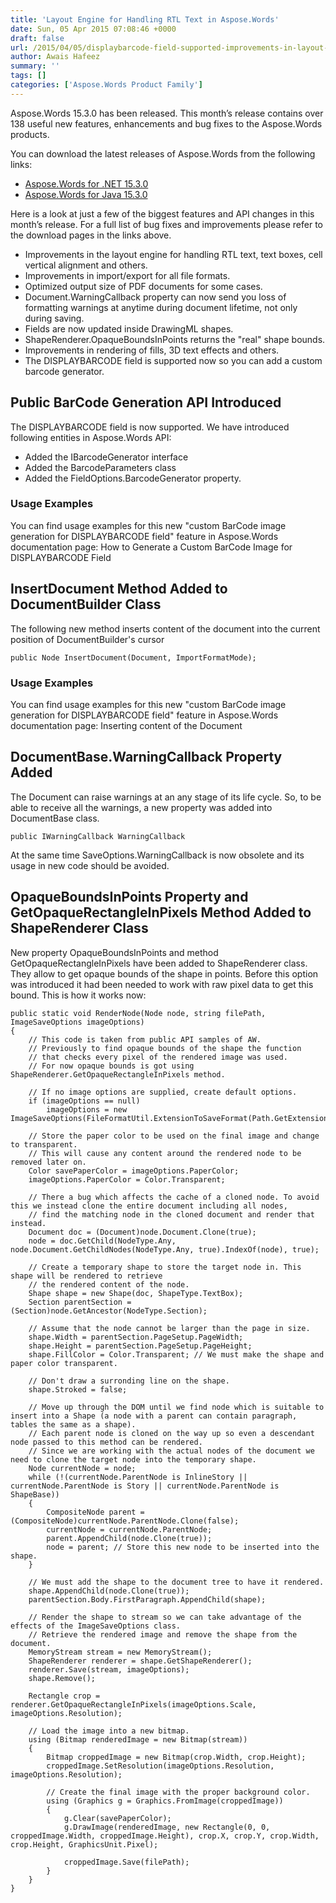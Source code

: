 ```yaml
---
title: 'Layout Engine for Handling RTL Text in Aspose.Words'
date: Sun, 05 Apr 2015 07:08:46 +0000
draft: false
url: /2015/04/05/displaybarcode-field-supported-improvements-in-layout-engine-for-handling-rtl-text-cell-vertical-alignment-and-rendering-of-fills-3d-text-effects-in-aspose.words-15.3.0/
author: Awais Hafeez
summary: ''
tags: []
categories: ['Aspose.Words Product Family']
---
```


[](http://www.aspose.com/.net/word-component.aspx)Aspose.Words 15.3.0 has been released. This month’s release contains over 138 useful new features, enhancements and bug fixes to the Aspose.Words products.

You can download the latest releases of Aspose.Words from the following links:

*   [Aspose.Words for .NET 15.3.0][1]
*   [Aspose.Words for Java 15.3.0][2]

Here is a look at just a few of the biggest features and API changes in this month’s release. For a full list of bug fixes and improvements please refer to the download pages in the links above.

*   Improvements in the layout engine for handling RTL text, text boxes, cell vertical alignment and others.
*   Improvements in import/export for all file formats.
*   Optimized output size of PDF documents for some cases.
*   Document.WarningCallback property can now send you loss of formatting warnings at anytime during document lifetime, not only during saving.
*   Fields are now updated inside DrawingML shapes.
*   ShapeRenderer.OpaqueBoundsInPoints returns the "real" shape bounds.
*   Improvements in rendering of fills, 3D text effects and others.
*   The DISPLAYBARCODE field is supported now so you can add a custom barcode generator.

## Public BarCode Generation API Introduced

The DISPLAYBARCODE field is now supported. We have introduced following entities in Aspose.Words API:

*   Added the IBarcodeGenerator interface
*   Added the BarcodeParameters class
*   Added the FieldOptions.BarcodeGenerator property.

### Usage Examples

You can find usage examples for this new "custom BarCode image generation for DISPLAYBARCODE field" feature in Aspose.Words documentation page: How to Generate a Custom BarCode Image for DISPLAYBARCODE Field

## InsertDocument Method Added to DocumentBuilder Class

The following new method inserts content of the document into the current position of DocumentBuilder's cursor

```
public Node InsertDocument(Document, ImportFormatMode);

```

### Usage Examples

You can find usage examples for this new "custom BarCode image generation for DISPLAYBARCODE field" feature in Aspose.Words documentation page: Inserting content of the Document

## DocumentBase.WarningCallback Property Added

The Document can raise warnings at an any stage of its life cycle. So, to be able to receive all the warnings, a new property was added into DocumentBase class.

```
public IWarningCallback WarningCallback

```

At the same time SaveOptions.WarningCallback is now obsolete and its usage in new code should be avoided.

## OpaqueBoundsInPoints Property and GetOpaqueRectangleInPixels Method Added to ShapeRenderer Class

New property OpaqueBoundsInPoints and method GetOpaqueRectangleInPixels have been added to ShapeRenderer class. They allow to get opaque bounds of the shape in points. Before this option was introduced it had been needed to work with raw pixel data to get this bound. This is how it works now:

```
public static void RenderNode(Node node, string filePath, ImageSaveOptions imageOptions)
{
    // This code is taken from public API samples of AW.
    // Previously to find opaque bounds of the shape the function
    // that checks every pixel of the rendered image was used.
    // For now opaque bounds is got using ShapeRenderer.GetOpaqueRectangleInPixels method.

    // If no image options are supplied, create default options.
    if (imageOptions == null)
        imageOptions = new ImageSaveOptions(FileFormatUtil.ExtensionToSaveFormat(Path.GetExtension(filePath)));

    // Store the paper color to be used on the final image and change to transparent.
    // This will cause any content around the rendered node to be removed later on.
    Color savePaperColor = imageOptions.PaperColor;
    imageOptions.PaperColor = Color.Transparent;

    // There a bug which affects the cache of a cloned node. To avoid this we instead clone the entire document including all nodes,
    // find the matching node in the cloned document and render that instead.
    Document doc = (Document)node.Document.Clone(true);
    node = doc.GetChild(NodeType.Any, node.Document.GetChildNodes(NodeType.Any, true).IndexOf(node), true);

    // Create a temporary shape to store the target node in. This shape will be rendered to retrieve
    // the rendered content of the node.
    Shape shape = new Shape(doc, ShapeType.TextBox);
    Section parentSection = (Section)node.GetAncestor(NodeType.Section);

    // Assume that the node cannot be larger than the page in size.
    shape.Width = parentSection.PageSetup.PageWidth;
    shape.Height = parentSection.PageSetup.PageHeight;
    shape.FillColor = Color.Transparent; // We must make the shape and paper color transparent.

    // Don't draw a surronding line on the shape.
    shape.Stroked = false;

    // Move up through the DOM until we find node which is suitable to insert into a Shape (a node with a parent can contain paragraph, tables the same as a shape).
    // Each parent node is cloned on the way up so even a descendant node passed to this method can be rendered.
    // Since we are working with the actual nodes of the document we need to clone the target node into the temporary shape.
    Node currentNode = node;
    while (!(currentNode.ParentNode is InlineStory || currentNode.ParentNode is Story || currentNode.ParentNode is ShapeBase))
    {
        CompositeNode parent = (CompositeNode)currentNode.ParentNode.Clone(false);
        currentNode = currentNode.ParentNode;
        parent.AppendChild(node.Clone(true));
        node = parent; // Store this new node to be inserted into the shape.
    }

    // We must add the shape to the document tree to have it rendered.
    shape.AppendChild(node.Clone(true));
    parentSection.Body.FirstParagraph.AppendChild(shape);

    // Render the shape to stream so we can take advantage of the effects of the ImageSaveOptions class.
    // Retrieve the rendered image and remove the shape from the document.
    MemoryStream stream = new MemoryStream();
    ShapeRenderer renderer = shape.GetShapeRenderer();
    renderer.Save(stream, imageOptions);
    shape.Remove();

    Rectangle crop = renderer.GetOpaqueRectangleInPixels(imageOptions.Scale, imageOptions.Resolution);

    // Load the image into a new bitmap.
    using (Bitmap renderedImage = new Bitmap(stream))
    {
        Bitmap croppedImage = new Bitmap(crop.Width, crop.Height);
        croppedImage.SetResolution(imageOptions.Resolution, imageOptions.Resolution);

        // Create the final image with the proper background color.
        using (Graphics g = Graphics.FromImage(croppedImage))
        {
            g.Clear(savePaperColor);
            g.DrawImage(renderedImage, new Rectangle(0, 0, croppedImage.Width, croppedImage.Height), crop.X, crop.Y, crop.Width, crop.Height, GraphicsUnit.Pixel);

            croppedImage.Save(filePath);
        }
    }
}

```




[1]: http://www.aspose.com/community/files/51/.net-components/aspose.words-for-.net/default.aspx
[2]: http://www.aspose.com/community/files/72/java-components/aspose.words-for-java/default.aspx




